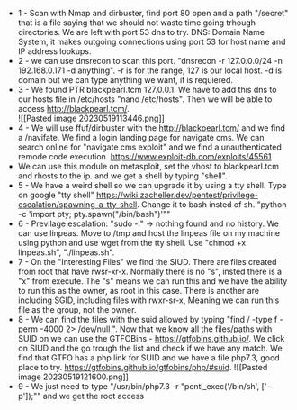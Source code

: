 - 1 - Scan with Nmap and dirbuster, find port 80 open and a path "/secret" that is a file saying that we should not waste time going trhough directories. We are left with port 53 dns to try. DNS: Domain Name System, it makes outgoing connections using port 53 for host name and IP address lookups.
- 2 - we can use dnsrecon to scan this port. "dnsrecon -r 127.0.0.0/24 -n 192.168.0.171 -d anything". -r is for the range, 127 is our local host. -d is domain but we can type anything we want, it is requiered.
- 3 - We found PTR blackpearl.tcm 127.0.0.1. We have to add this dns to our hosts file in /etc/hosts "nano /etc/hosts". Then we will be able to access http://blackpearl.tcm/.   
![[Pasted image 20230519113446.png]]
- 4 - We will use ffuf/dirbuster with the http://blackpearl.tcm/ and we find a /navifate. We find a login landing page for navigate cms. We can search online for "navigate cms exploit" and we find a unauthenticated remode code execution. https://www.exploit-db.com/exploits/45561
- We can use this module on metasploit, set the vhost to blackpearl.tcm and rhosts to the ip. and we get a shell by typing "shell".
- 5 - We have a weird shell so we can upgrade it by using a tty shell. Type on google "tty shell" https://wiki.zacheller.dev/pentest/privilege-escalation/spawning-a-tty-shell. Change it to bash insted of sh. "python -c 'import pty; pty.spawn("/bin/bash")'""
- 6 - Previlage escalation: "sudo -l" -> nothing found and no history. We can use linpeas. Move to /tmp and host the linpeas file on my machine using python and use wget from the tty shell. Use "chmod +x linpeas.sh", "./linpeas.sh". 
- 7 - On the  "Interesting Files" we find the SIUD. There are files created from root that have rwsr-xr-x. Normally there is no "s", insted there is a "x" from execute. The "s" means we can run this and we have the ability to run this as the owner, as root in this case. There is another are including SGID, including files with rwxr-sr-x, Meaning we can run this file as the group, not the owner. 
- 8 - We can find  the files with the suid allowed by typing "find / -type f -perm -4000 2> /dev/null ". Now that we know all the files/paths with SUID on we can use the GTFOBins - https://gtfobins.github.io/. We click on SIUD and the go trough the list and check if we have any match. We find that GTFO has a php link for SUID and we have a file php7.3, good place to try. https://gtfobins.github.io/gtfobins/php/#suid. 
![[Pasted image 20230519121600.png]]
- 9 - We just need to type "/usr/bin/php7.3 -r "pcntl_exec('/bin/sh', ['-p']);"" and we get the root access